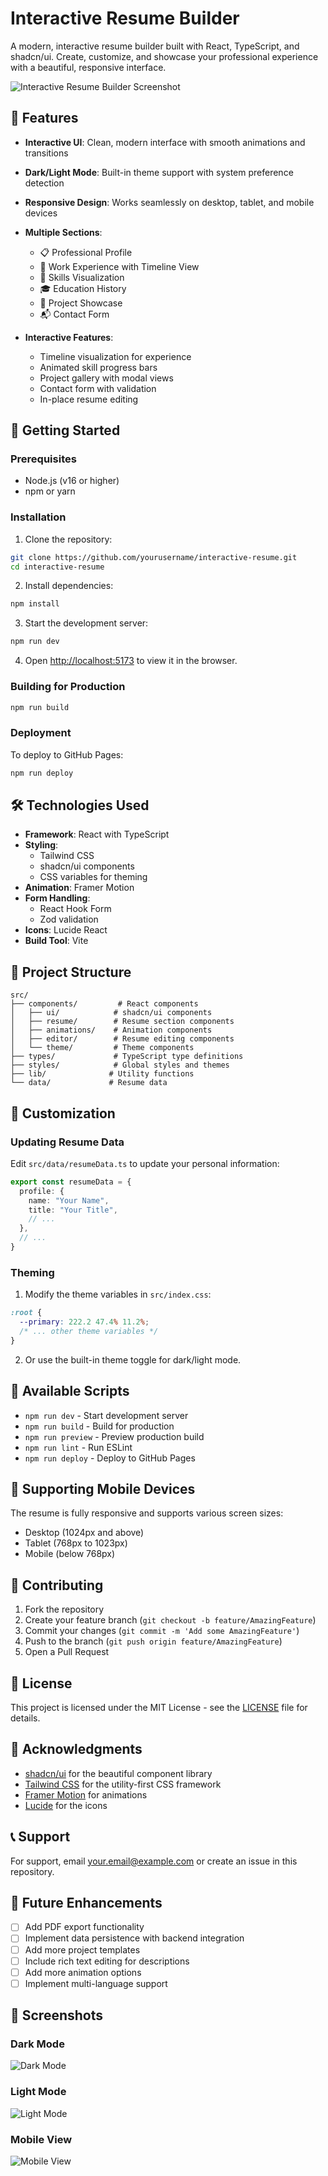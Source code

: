 # Interactive Resume Builder

A modern, interactive resume builder built with React, TypeScript, and shadcn/ui. Create, customize, and showcase your professional experience with a beautiful, responsive interface.

![Interactive Resume Builder Screenshot](screenshot.png)

## 🌟 Features

- **Interactive UI**: Clean, modern interface with smooth animations and transitions
- **Dark/Light Mode**: Built-in theme support with system preference detection
- **Responsive Design**: Works seamlessly on desktop, tablet, and mobile devices
- **Multiple Sections**:
  - 📋 Professional Profile
  - 💼 Work Experience with Timeline View
  - 🎯 Skills Visualization
  - 🎓 Education History
  - 🚀 Project Showcase
  - 📬 Contact Form

- **Interactive Features**:
  - Timeline visualization for experience
  - Animated skill progress bars
  - Project gallery with modal views
  - Contact form with validation
  - In-place resume editing

## 🚀 Getting Started

### Prerequisites

- Node.js (v16 or higher)
- npm or yarn

### Installation

1. Clone the repository:
```bash
git clone https://github.com/yourusername/interactive-resume.git
cd interactive-resume
```

2. Install dependencies:
```bash
npm install
```

3. Start the development server:
```bash
npm run dev
```

4. Open [http://localhost:5173](http://localhost:5173) to view it in the browser.

### Building for Production

```bash
npm run build
```

### Deployment

To deploy to GitHub Pages:
```bash
npm run deploy
```

## 🛠 Technologies Used

- **Framework**: React with TypeScript
- **Styling**: 
  - Tailwind CSS
  - shadcn/ui components
  - CSS variables for theming
- **Animation**: Framer Motion
- **Form Handling**: 
  - React Hook Form
  - Zod validation
- **Icons**: Lucide React
- **Build Tool**: Vite

## 📁 Project Structure

```
src/
├── components/         # React components
│   ├── ui/            # shadcn/ui components
│   ├── resume/        # Resume section components
│   ├── animations/    # Animation components
│   ├── editor/        # Resume editing components
│   └── theme/         # Theme components
├── types/             # TypeScript type definitions
├── styles/            # Global styles and themes
├── lib/              # Utility functions
└── data/             # Resume data
```

## 🎨 Customization

### Updating Resume Data

Edit `src/data/resumeData.ts` to update your personal information:

```typescript
export const resumeData = {
  profile: {
    name: "Your Name",
    title: "Your Title",
    // ...
  },
  // ...
}
```

### Theming

1. Modify the theme variables in `src/index.css`:
```css
:root {
  --primary: 222.2 47.4% 11.2%;
  /* ... other theme variables */
}
```

2. Or use the built-in theme toggle for dark/light mode.

## 🔧 Available Scripts

- `npm run dev` - Start development server
- `npm run build` - Build for production
- `npm run preview` - Preview production build
- `npm run lint` - Run ESLint
- `npm run deploy` - Deploy to GitHub Pages

## 📱 Supporting Mobile Devices

The resume is fully responsive and supports various screen sizes:

- Desktop (1024px and above)
- Tablet (768px to 1023px)
- Mobile (below 768px)

## 🤝 Contributing

1. Fork the repository
2. Create your feature branch (`git checkout -b feature/AmazingFeature`)
3. Commit your changes (`git commit -m 'Add some AmazingFeature'`)
4. Push to the branch (`git push origin feature/AmazingFeature`)
5. Open a Pull Request

## 📄 License

This project is licensed under the MIT License - see the [LICENSE](LICENSE) file for details.

## 🙏 Acknowledgments

- [shadcn/ui](https://ui.shadcn.com/) for the beautiful component library
- [Tailwind CSS](https://tailwindcss.com/) for the utility-first CSS framework
- [Framer Motion](https://www.framer.com/motion/) for animations
- [Lucide](https://lucide.dev/) for the icons

## 📞 Support

For support, email your.email@example.com or create an issue in this repository.

## 🔮 Future Enhancements

- [ ] Add PDF export functionality
- [ ] Implement data persistence with backend integration
- [ ] Add more project templates
- [ ] Include rich text editing for descriptions
- [ ] Add more animation options
- [ ] Implement multi-language support

## 📸 Screenshots

### Dark Mode
![Dark Mode](dark-mode-screenshot.png)

### Light Mode
![Light Mode](light-mode-screenshot.png)

### Mobile View
![Mobile View](mobile-screenshot.png)

